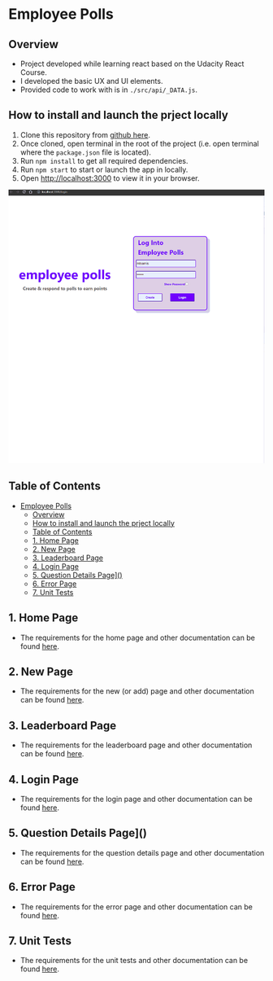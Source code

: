 # Employee Polls

## Overview
- Project developed while learning react based on the Udacity React Course.
- I developed the basic UX and UI elements. 
- Provided code to work with is in `./src/api/_DATA.js`.
  
## How to install and launch the prject locally
1. Clone this repository from [github here](https://github.com/stevexenios/employee_polls.git).
2. Once cloned, open terminal in the root of the project (i.e. open terminal where the `package.json` file is located).
3. Run `npm install` to get all required dependencies. 
4. Run `npm start` to start or launch the app in locally. 
5. Open [http://localhost:3000](http://localhost:3000) to view it in your browser.

![Example of launched app](https://github.com/stevexenios/employee_polls/blob/main/src/assets/gif/app.gif)

## Table of Contents
- [Employee Polls](#employee-polls)
  - [Overview](#overview)
  - [How to install and launch the prject locally](#how-to-install-and-launch-the-prject-locally)
  - [Table of Contents](#table-of-contents)
  - [1. Home Page](#1-home-page)
  - [2. New Page](#2-new-page)
  - [3. Leaderboard Page](#3-leaderboard-page)
  - [4. Login Page](#4-login-page)
  - [5. Question Details Page\]()](#5-question-details-page)
  - [6. Error Page](#6-error-page)
  - [7. Unit Tests](#7-unit-tests)

## 1. Home Page
- The requirements for the home page and other documentation can be found [here](./src/components/pages/Home/Home.md).

## 2. New Page
- The requirements for the new (or add) page and other documentation can be found [here](./src/components/pages/New/New.md).

## 3. Leaderboard Page
- The requirements for the leaderboard page and other documentation can be found [here](./src/components/pages/Leaderboard/Leaderboard.md).

## 4. Login Page
- The requirements for the login page and other documentation can be found [here](./src/components/pages/Login/Login.md).

## 5. Question Details Page]()
- The requirements for the question details page and other documentation can be found [here](./src/components/pages/QuestionDetails/QuestionDetails.md).

## 6. Error Page
- The requirements for the error page and other documentation can be found [here](./src/components/pages/Error/Error.md).

## 7. Unit Tests
- The requirements for the unit tests and other documentation can be found [here](./src/tests/tests.md).
